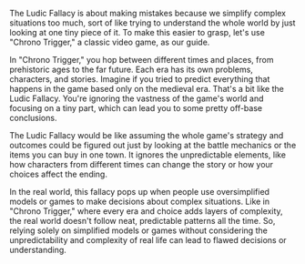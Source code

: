 The Ludic Fallacy is about making mistakes because we simplify complex situations too much, sort of like trying to understand the whole world by just looking at one tiny piece of it. To make this easier to grasp, let's use "Chrono Trigger," a classic video game, as our guide.

In "Chrono Trigger," you hop between different times and places, from prehistoric ages to the far future. Each era has its own problems, characters, and stories. Imagine if you tried to predict everything that happens in the game based only on the medieval era. That's a bit like the Ludic Fallacy. You're ignoring the vastness of the game's world and focusing on a tiny part, which can lead you to some pretty off-base conclusions.

The Ludic Fallacy would be like assuming the whole game's strategy and outcomes could be figured out just by looking at the battle mechanics or the items you can buy in one town. It ignores the unpredictable elements, like how characters from different times can change the story or how your choices affect the ending.

In the real world, this fallacy pops up when people use oversimplified models or games to make decisions about complex situations. Like in "Chrono Trigger," where every era and choice adds layers of complexity, the real world doesn't follow neat, predictable patterns all the time. So, relying solely on simplified models or games without considering the unpredictability and complexity of real life can lead to flawed decisions or understanding.